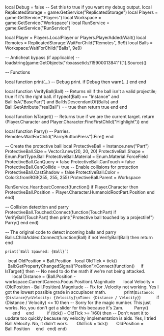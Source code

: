 local Debug = false -- Set this to true if you want my debug output.
local ReplicatedStorage = game:GetService("ReplicatedStorage")
local Players = game:GetService("Players")
local Workspace = game:GetService("Workspace")
local RunService = game:GetService("RunService")

local Player = Players.LocalPlayer or Players.PlayerAdded:Wait()
local Remotes = ReplicatedStorage:WaitForChild("Remotes", 9e9)
local Balls = Workspace:WaitForChild("Balls", 9e9)

-- Anticheat bypass (if applicable)
-- loadstring(game:GetObjects("rbxassetid://15900013841")[1].Source)()

-- Functions

local function print(...) -- Debug print.
    if Debug then
        warn(...)
    end
end

local function VerifyBall(Ball) -- Returns nil if the ball isn't a valid projectile; true if it's the right ball.
    if typeof(Ball) == "Instance" and Ball:IsA("BasePart") and Ball:IsDescendantOf(Balls) and Ball:GetAttribute("realBall") == true then
        return true
    end
end

local function IsTarget() -- Returns true if we are the current target.
    return (Player.Character and Player.Character:FindFirstChild("Highlight"))
end

local function Parry() -- Parries.
    Remotes:WaitForChild("ParryButtonPress"):Fire()
end

-- Create the protective ball
local ProtectiveBall = Instance.new("Part")
ProtectiveBall.Size = Vector3.new(20, 20, 20)
ProtectiveBall.Shape = Enum.PartType.Ball
ProtectiveBall.Material = Enum.Material.ForceField
ProtectiveBall.CanQuery = false
ProtectiveBall.CanTouch = false
ProtectiveBall.CanCollide = true -- Enable collisions for protection
ProtectiveBall.CastShadow = false
ProtectiveBall.Color = Color3.fromRGB(255, 255, 255)
ProtectiveBall.Parent = Workspace

RunService.Heartbeat:Connect(function()
    if Player.Character then
        ProtectiveBall.Position = Player.Character.HumanoidRootPart.Position
    end
end)

-- Collision detection and parry
ProtectiveBall.Touched:Connect(function(TouchPart)
    if VerifyBall(TouchPart) then
        print("Protective ball touched by a projectile!")
        Parry()
    end
end)

-- The original code to detect incoming balls and parry
Balls.ChildAdded:Connect(function(Ball)
    if not VerifyBall(Ball) then
        return
    end

    print(`Ball Spawned: {Ball}`)

  local OldPosition = Ball.Position
  local OldTick = tick()
   
  Ball:GetPropertyChangedSignal("Position"):Connect(function()
    if IsTarget() then -- No need to do the math if we're not being attacked.
      local Distance = (Ball.Position - workspace.CurrentCamera.Focus.Position).Magnitude
      local Velocity = (OldPosition - Ball.Position).Magnitude -- Fix for .Velocity not working. Yes I got the lowest possible grade in accuplacer math.
       
      print(`Distance: {Distance}\nVelocity: {Velocity}\nTime: {Distance / Velocity}`)
     
      if (Distance / Velocity) <= 10 then -- Sorry for the magic number. This just works. No, you don't get a slider for this because it's 2am.
        Parry()
      end
    end
     
    if (tick() - OldTick >= 1/60) then -- Don't want it to update too quickly because my velocity implementation is aids. Yes, I tried Ball.Velocity. No, it didn't work.
      OldTick = tick()
      OldPosition = Ball.Position
    end
  end)
end)
